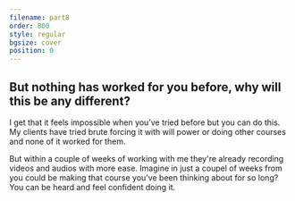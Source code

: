 ```yaml
---
filename: part8
order: 800
style: regular
bgsize: cover
position: 0
---
```

## But nothing has worked for you before, why will this be any different?

I get that it feels impossible when you’ve tried before but you can do this. My clients have tried brute forcing it with will power or doing other courses and none of it worked for them. 

But within a couple of weeks of working with me they're already recording videos and audios with more ease. Imagine in just a coupel of weeks from you could be making that course you’ve been thinking about for so long? You can be heard and feel confident doing it.